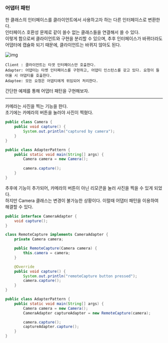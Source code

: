 ### 어댑터 패턴 

한 클래스의 인터페이스를 클라이언트에서 사용하고자 하는 다른 인터페이스로 변환한다.  
인터페이스 호환성 문제로 같이 쓸수 없는 클래스들을 연결해서 쓸 수 있다.  
이렇게 함으로써 클라이언트와 구현을 분리할 수 있으며, 추후 인터페이스가 바뀌더라도 어댑터에 캡슐화 되기 때문에,
클라이언트는 바뀌지 않아도 된다.

![img](https://user-images.githubusercontent.com/37106689/70136692-d83ae080-16cf-11ea-8a66-1c833c871cf9.png)

```
Client : 클라이언트는 타겟 인터페이스만 호출한다.
Adapter: 어댑터는 타켓 인터페이스를 구현하고, 어댑티 인스턴스를 갖고 있다. 요청이 들어올 시 어댑티를 호출한다.
Adaptee: 모든 요청은 어댑티에게 위임되어 처리한다.
```

간단한 예제를 통해 어댑터 패턴을 구현해보자.  

---

카메라는 사진을 찍는 기능을 한다.   
초기에는 카메라의 버튼을 눌러야 사진이 찍혔다.
```java
public class Camera {
    public void capture() {
        System.out.println("captured by camera");
    }
}

public class AdapterPattern {
    public static void main(String[] args) {
        Camera camera = new Camera();
       
        camera.capture();
    }
}
```

추후에 기능이 추가되어, 카메라의 버튼이 아닌 리모콘을 눌러 사진을 찍을 수 있게 되었다.  
하지만 Camera 클래스는 변경이 불가능한 상황이다.
이럴때 어댑터 패턴을 이용하여 해결할 수 있다.
 
```java
public interface CameraAdapter {
    void capture();
}

class RemoteCapture implements CameraAdapter {
    private Camera camera;

    public RemoteCapture(Camera camera) {
        this.camera = camera;
    }

    @Override
    public void capture() {
        System.out.println("remoteCapture button pressed");
        camera.capture();
    }
}

public class AdapterPattern {
    public static void main(String[] args) {
        Camera camera = new Camera();
        CameraAdapter captureAdapter = new RemoteCapture(camera);

        camera.capture();
        captureAdapter.capture();
    }
}
```